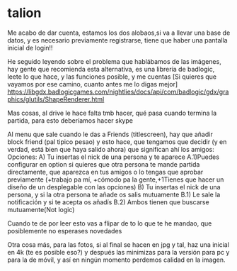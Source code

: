 # talion

Me acabo de dar cuenta, estamos los dos alobaos,si va a llevar una base de datos, y es necesario previamente registrarse, tiene que haber una pantalla inicial de login!!

He seguido leyendo sobre el problema que hablábamos de las imágenes, hay gente que recomienda esta alternativa, es una librería de badlogic, leete lo que hace, y las funciones posible, y me cuentas [Si quieres que vayamos por ese camino, cuanto antes me lo digas mejor]
https://libgdx.badlogicgames.com/nightlies/docs/api/com/badlogic/gdx/graphics/glutils/ShapeRenderer.html

Mas cosas, al drive le hace falta tmb hacer, qué pasa cuando termina la partida, para esto deberíamos hacer skype

Al menu que sale cuando le das a Friends (titlescreen), hay que añadir block friend (pal tipico pesao) y esto hace, que tengamos que decidir (y en verdad, está bien que haya salido ahora) que significan ahí los amigos:
      Opciones: 
            A) Tu insertas el nick de una persona y te aparece
              A.1)Puedes configurar en option si quieres que otra persona te mande partida directamente, que aparezca en tus amigos o lo tengas que aprobar previamente (+trabajo pa mí, +cómodo pa la gente,+1Tienes que hacer un diseño de un desplegable con las opciones)
            B) Tu insertas el nick de una persona, y si la otra persona te añade os salis mutuamente
              B.1) Le sale la notificación y si te acepta os añadís
              B.2) Ambos tienen que buscarse mutuamente(Not logic)
              
Cuando te de por leer esto vas a flipar de to lo que te he mandao, que posiblemente no esperases novedades

Otra cosa más, para las fotos, si al final se hacen en jpg y tal, haz una inicial en 4k (te es posible eso?) y después las minimizas para la versión para pc y para la de móvil, y así en ningún momento perdemos calidad en la imagen.
